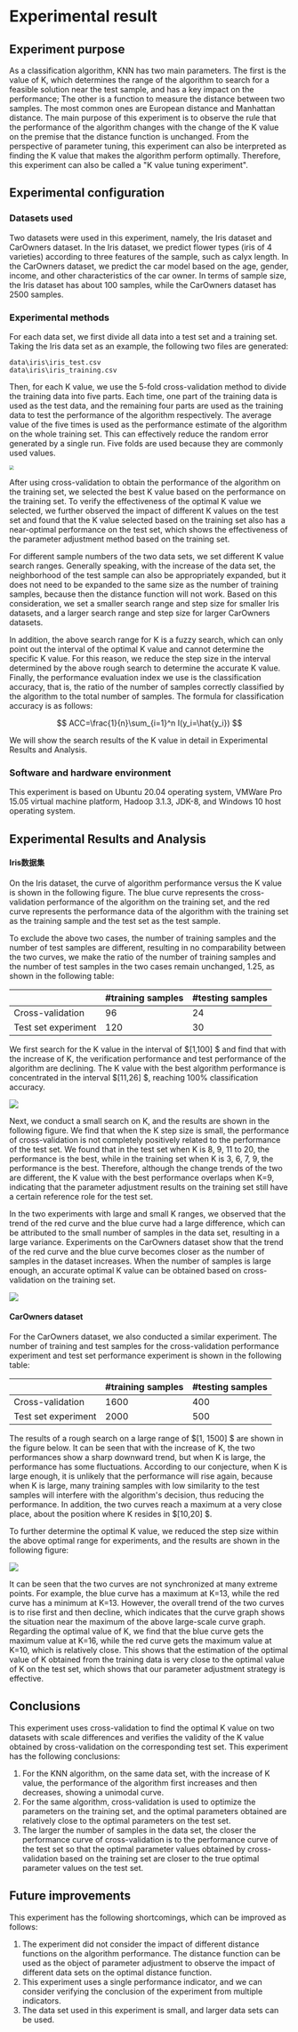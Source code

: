 # Experimental result

## Experiment purpose

As a classification algorithm, KNN has two main parameters. The first is the value of K, which determines the range of the algorithm to search for a feasible solution near the test sample, and has a key impact on the performance; The other is a function to measure the distance between two samples. The most common ones are European distance and Manhattan distance. The main purpose of this experiment is to observe the rule that the performance of the algorithm changes with the change of the K value on the premise that the distance function is unchanged. From the perspective of parameter tuning, this experiment can also be interpreted as finding the K value that makes the algorithm perform optimally. Therefore, this experiment can also be called a "K value tuning experiment".


## Experimental configuration

### Datasets used

Two datasets were used in this experiment, namely, the Iris dataset and CarOwners dataset. In the Iris dataset, we predict flower types (iris of 4 varieties) according to three features of the sample, such as calyx length. In the CarOwners dataset, we predict the car model based on the age, gender, income, and other characteristics of the car owner. In terms of sample size, the Iris dataset has about 100 samples, while the CarOwners dataset has 2500 samples.


### Experimental methods

For each data set, we first divide all data into a test set and a training set. Taking the Iris data set as an example, the following two files are generated:

```
data\iris\iris_test.csv
data\iris\iris_training.csv
```

Then, for each K value, we use the 5-fold cross-validation method to divide the training data into five parts. Each time, one part of the training data is used as the test data, and the remaining four parts are used as the training data to test the performance of the algorithm respectively. The average value of the five times is used as the performance estimate of the algorithm on the whole training set. This can effectively reduce the random error generated by a single run. Five folds are used because they are commonly used values.

<img src="../figure/Example-of-10-fold-Cross-validation.png" style="zoom:50%;" />

After using cross-validation to obtain the performance of the algorithm on the training set, we selected the best K value based on the performance on the training set. To verify the effectiveness of the optimal K value we selected, we further observed the impact of different K values on the test set and found that the K value selected based on the training set also has a near-optimal performance on the test set, which shows the effectiveness of the parameter adjustment method based on the training set.

For different sample numbers of the two data sets, we set different K value search ranges. Generally speaking, with the increase of the data set, the neighborhood of the test sample can also be appropriately expanded, but it does not need to be expanded to the same size as the number of training samples, because then the distance function will not work. Based on this consideration, we set a smaller search range and step size for smaller Iris datasets, and a larger search range and step size for larger CarOwners datasets.

In addition, the above search range for K is a fuzzy search, which can only point out the interval of the optimal K value and cannot determine the specific K value. For this reason, we reduce the step size in the interval determined by the above rough search to determine the accurate K value. Finally, the performance evaluation index we use is the classification accuracy, that is, the ratio of the number of samples correctly classified by the algorithm to the total number of samples. The formula for classification accuracy is as follows:

$$
ACC=\frac{1}{n}\sum_{i=1}^n I(y_i=\hat{y_i})
$$


We will show the search results of the K value in detail in Experimental Results and Analysis.

### Software and hardware environment

This experiment is based on Ubuntu 20.04 operating system, VMWare Pro 15.05 virtual machine platform, Hadoop 3.1.3, JDK-8, and Windows 10 host operating system.


## Experimental Results and Analysis

#### Iris数据集

On the Iris dataset, the curve of algorithm performance versus the K value is shown in the following figure. The blue curve represents the cross-validation performance of the algorithm on the training set, and the red curve represents the performance data of the algorithm with the training set as the training sample and the test set as the test sample.

To exclude the above two cases, the number of training samples and the number of test samples are different, resulting in no comparability between the two curves, we make the ratio of the number of training samples and the number of test samples in the two cases remain unchanged, 1.25, as shown in the following table:

|                  | #training samples | #testing samples |
| ---------------- | ---------- | ---------- |
| Cross-validation | 96       | 24        |
| Test set experiment   | 120       | 30        |


We first search for the K value in the interval of $[1,100] $ and find that with the increase of K, the verification performance and test performance of the algorithm are declining. The K value with the best algorithm performance is concentrated in the interval $[11,26] $, reaching 100% classification accuracy.

![](../figure/iris-2.png)

Next, we conduct a small search on K, and the results are shown in the following figure. We find that when the K step size is small, the performance of cross-validation is not completely positively related to the performance of the test set. We found that in the test set when K is 8, 9, 11 to 20, the performance is the best, while in the training set when K is 3, 6, 7, 9, the performance is the best. Therefore, although the change trends of the two are different, the K value with the best performance overlaps when K=9, indicating that the parameter adjustment results on the training set still have a certain reference role for the test set.

In the two experiments with large and small K ranges, we observed that the trend of the red curve and the blue curve had a large difference, which can be attributed to the small number of samples in the data set, resulting in a large variance. Experiments on the CarOwners dataset show that the trend of the red curve and the blue curve becomes closer as the number of samples in the dataset increases. When the number of samples is large enough, an accurate optimal K value can be obtained based on cross-validation on the training set.

![](../figure/iris-1.png)


#### CarOwners dataset

For the CarOwners dataset, we also conducted a similar experiment. The number of training and test samples for the cross-validation performance experiment and test set performance experiment is shown in the following table:

|                  | #training samples | #testing samples |
| ---------------- | ---------- | ---------- |
| Cross-validation | 1600       | 400        |
| Test set experiment   | 2000       | 500        |

The results of a rough search on a large range of $[1, 1500] $ are shown in the figure below. It can be seen that with the increase of K, the two performances show a sharp downward trend, but when K is large, the performance has some fluctuations. According to our conjecture, when K is large enough, it is unlikely that the performance will rise again, because when K is large, many training samples with low similarity to the test samples will interfere with the algorithm's decision, thus reducing the performance. In addition, the two curves reach a maximum at a very close place, about the position where K resides in $[10,20] $.

To further determine the optimal K value, we reduced the step size within the above optimal range for experiments, and the results are shown in the following figure:

![](../figure/car_owners-1.png)

It can be seen that the two curves are not synchronized at many extreme points. For example, the blue curve has a maximum at K=13, while the red curve has a minimum at K=13. However, the overall trend of the two curves is to rise first and then decline, which indicates that the curve graph shows the situation near the maximum of the above large-scale curve graph. Regarding the optimal value of K, we find that the blue curve gets the maximum value at K=16, while the red curve gets the maximum value at K=10, which is relatively close. This shows that the estimation of the optimal value of K obtained from the training data is very close to the optimal value of K on the test set, which shows that our parameter adjustment strategy is effective.


## Conclusions

This experiment uses cross-validation to find the optimal K value on two datasets with scale differences and verifies the validity of the K value obtained by cross-validation on the corresponding test set. This experiment has the following conclusions:

1. For the KNN algorithm, on the same data set, with the increase of K value, the performance of the algorithm first increases and then decreases, showing a unimodal curve.
2. For the same algorithm, cross-validation is used to optimize the parameters on the training set, and the optimal parameters obtained are relatively close to the optimal parameters on the test set.
3. The larger the number of samples in the data set, the closer the performance curve of cross-validation is to the performance curve of the test set so that the optimal parameter values obtained by cross-validation based on the training set are closer to the true optimal parameter values on the test set.


## Future improvements

This experiment has the following shortcomings, which can be improved as follows:

1. The experiment did not consider the impact of different distance functions on the algorithm performance. The distance function can be used as the object of parameter adjustment to observe the impact of different data sets on the optimal distance function.
2. This experiment uses a single performance indicator, and we can consider verifying the conclusion of the experiment from multiple indicators.
3. The data set used in this experiment is small, and larger data sets can be used.

